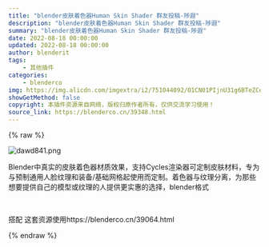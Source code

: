 ```yaml
---
title: "blender皮肤着色器Human Skin Shader 群友投稿-陟遐"
description: "blender皮肤着色器Human Skin Shader 群友投稿-陟遐"
summary: "blender皮肤着色器Human Skin Shader 群友投稿-陟遐"
date: 2022-08-18 00:00:00
updated: 2022-08-18 00:00:00
author: blenderit
tags: 
    - 其他插件
categories:
    - blenderco
img: https://img.alicdn.com/imgextra/i2/751044092/O1CN01PIjnU31g6BTeZCeRW_!!751044092.png
showGetMethod: false
copyright: 本插件资源来自网络，版权归原作者所有，仅供交流学习使用！
source_link: https://blenderco.cn/39348.html
---
```


{% raw %}
<p><img class="aligncenter" src="https://img.alicdn.com/imgextra/i2/751044092/O1CN01PIjnU31g6BTeZCeRW_!!751044092.png" alt="dawd841.png"></p><p>Blender中真实的皮肤着色器材质效果，支持Cycles渲染器可定制皮肤材料，专为与预制通用人脸纹理和装备/基础网格起使用而定制。着色器与纹理分离，为那些想要提供自己的模型或纹理的人提供更实惠的选择，blender格式</p><p> </p><p>搭配 这套资源使用https://blenderco.cn/39064.html</p>
<div style="display: none">blenderco</div>
{% endraw %}